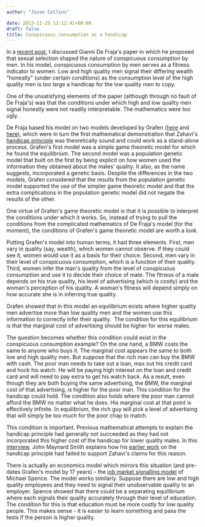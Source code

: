 ```yaml
---
author: "Jason Collins"

date: 2013-11-25 12:11:41+00:00
draft: false
title: Conspicuous consumption as a handicap
---
```


In a [recent post](https://www.jasoncollins.blog/an-evolutionary-explanation-of-consumption/), I discussed Gianni De Fraja's paper in which he proposed that sexual selection shaped the nature of conspicuous consumption by men. In his model, conspicuous consumption by men serves as a fitness indicator to women. Low and high quality men signal their differing wealth "honestly" (under certain conditions) as the consumption level of the high quality men is too large a handicap for the low quality men to copy.

One of the unsatisfying elements of the paper (although through no fault of De Fraja's) was that the conditions under which high and low quality men signal honestly were not readily interpretable. The mathematics were too ugly.

De Fraja based his model on two models developed by Grafen ([here](https://doi.org/10.1016/S0022-5193(05)80088-8) and [here](https://doi.org/10.1016/S0022-5193(05)80087-6)), which were in turn the first mathematical demonstration that Zahavi's [handicap principle](http://en.wikipedia.org/wiki/Handicap_principle) was theoretically sound and could work as a stand-alone process. Grafen's first model was a simple game theoretic model for which he found the equilibrium. The second model was a population genetic model that built on the first by being explicit on how women used the information they obtained about the males' quality. It also, as the name suggests, incorporated a genetic basis. Despite the differences in the two models, Grafen considered that the results from the population genetic model supported the use of the simpler game theoretic model and that the extra complications in the population genetic model did not negate the results of the other.

One virtue of Grafen's game theoretic model is that it is possible to interpret the conditions under which it works. So, instead of trying to pull the conditions from the complicated mathematics of De Fraja's model (for the moment), the conditions of Grafen's game theoretic model are worth a look.

Putting Grafen's model into human terms, it had three elements. First, men vary in quality (say, wealth), which women cannot observe. If they could see it, women would use it as a basis for their choice. Second, men vary in their level of conspicuous consumption, which is a function of their quality. Third, women infer the man's quality from the level of conspicuous consumption and use it to decide their choice of mate. The fitness of a male depends on his true quality, his level of advertising (which is costly) and the woman's perception of his quality. A woman's fitness will depend simply on how accurate she is in inferring true quality.

Grafen showed that in this model an equilibrium exists where higher quality men advertise more than low quality men and the women use this information to correctly infer their quality.  The condition for this equilibrium is that the marginal cost of advertising should be higher for worse males.

The question becomes whether this condition could exist in the conspicuous consumption example? On the one hand, a BMW costs the same to anyone who buys it. The marginal cost appears the same to both low and high quality men. But suppose that the rich man can buy the BMW with cash. The poor man needs to take out a loan, max out his credit card and hock his watch. He will be paying high interest on the loan and credit card and will need to pay extra to get his watch back. As a result, even though they are both buying the same advertising, the BMW, the marginal cost of that advertising, is higher for the poor man. This condition for the handicap could hold. The condition also holds where the poor man cannot afford the BMW no matter what he does. His marginal cost at that point is effectively infinite. In equilibrium, the rich guy will pick a level of advertising that will simply be too much for the poor chap to match.

This condition is important. Previous mathematical attempts to explain the handicap principle had generally not succeeded as they had not incorporated this higher cost of the handicap for lower quality males. In this [interview](http://www.webofstories.com/play/7305), John Maynard Smith explains how his [earlier work](https://doi.org/10.1016/S0022-5193%2876%2980016-1) on the handicap principle had failed to support Zahavi's claims for this reason.

There is actually an economics model which mirrors this situation (and pre-dates Grafen's model by 17 years) - the [job market signalling model](https://www.jasoncollins.blog/economists-1-biologists-0/) of Michael Spence. The model works similarly. Suppose there are low and high quality employees and they need to signal their unobservable quality to an employer. Spence showed that there could be a separating equilibrium where each signals their quality accurately through their level of education. The condition for this is that education must be more costly for low quality people. This makes sense - it is easier to learn something and pass the tests if the person is higher quality.
